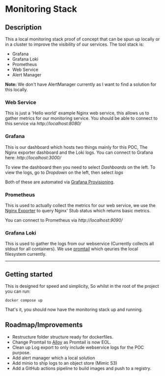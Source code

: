 # Monitoring Stack

## Description

This a local monitoring stack proof of concept that can be spun up locally or in a cluster to improve the visibility of our services. The tool stack is:
* Grafana
* Grafana Loki
* Prometheus
* Web Service
* Alert Manager

__Note:__ We don't have AlertManager currently as I want to find a solution for this locally.

### Web Service
This is just a 'Hello world' example Nginx web service, this allows us to gather metrics for our monitoring service. You should be able to connect to this service via _http://localhost:8080/_

### Grafana
This is our dashboard which hosts two things mainly for this POC, The Nginx exporter dashboard and the Loki logs. You can connect to Grafana here: _http://localhost:3000/_

To view the dashboard then you need to select _Dashboards_ on the left.
To view the logs, go to _Dropdown_ on the left, then select _logs_

Both of these are automated via [Grafana Provisioning](https://grafana.com/docs/grafana/latest/administration/provisioning/).

### Prometheus
This is used to actually collect the metrics for our web service, we use the [Nginx Exporter](https://github.com/nginx/nginx-prometheus-exporter?tab=readme-ov-file#overview) to query Nginx' Stub status which returns basic metrics.

You can connect to Prometheus via _http://localhost:9090/_

### Grafana Loki
This is used to gather the logs from our webservice (Currently collects all stdout for all containers). We use [promtail](https://grafana.com/docs/loki/latest/send-data/promtail/) which qeuries the local filesystem currently. 

---

## Getting started

This is designed for speed and simplicity, So whilst in the root of the project you can run:

`docker compose up`

That's it, you should now have the monitoring stack up and running.

## Roadmap/Improvements

* Restructure folder structure ready for dockerfiles.
* Change Promtail to [Alloy](https://grafana.com/docs/loki/latest/setup/migrate/migrate-to-alloy/) as Promtail is now EOL.
* Clean up Log export to only include webservice logs for the POC purpose.
* Add alert manager which a local solution
* Add minio to ship logs to an object store (Mimic S3)
* Add a GitHub actions pipeline to build images and push to a registry.
